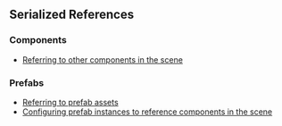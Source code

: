 ## Serialized References
### Components
- [Referring to other components in the scene](Serializing%20Component%20References.md)
### Prefabs
- [Referring to prefab assets](References%20To%20Prefabs.md)
- [Configuring prefab instances to reference components in the scene](Prefabs%20Referencing%20Components.md)